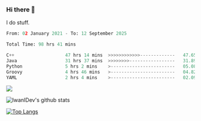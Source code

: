 ### Hi there 👋
I do stuff.

<!--START_SECTION:waka-->

```python
From: 02 January 2021 - To: 12 September 2025

Total Time: 98 hrs 41 mins

C++                   47 hrs 14 mins  >>>>>>>>>>>>-------------   47.65 %
Java                  31 hrs 37 mins  >>>>>>>>-----------------   31.89 %
Python                5 hrs 2 mins    >------------------------   05.08 %
Groovy                4 hrs 46 mins   >------------------------   04.82 %
YAML                  2 hrs 4 mins    >------------------------   02.09 %
```

<!--END_SECTION:waka-->

![](https://komarev.com/ghpvc/?username=IwanIDev&color=orange)

![IwanIDev's github stats](https://github-readme-stats.vercel.app/api?username=IwanIDev&count_private=true&show_icons=true&theme=gruvbox&include_all_commits=true)

[![Top Langs](https://github-readme-stats.vercel.app/api/top-langs/?username=IwanIDev&theme=gruvbox)](https://github.com/anuraghazra/github-readme-stats)

